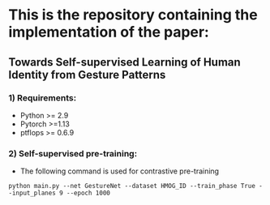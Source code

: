# This is the repository containing the implementation of the paper: 
## Towards Self-supervised Learning of Human Identity from Gesture Patterns

### 1) Requirements:
* Python >= 2.9
* Pytorch >=1.13
* ptflops >= 0.6.9

### 2) Self-supervised pre-training:

* The following command is used for contrastive pre-training

 ```
 python main.py --net GestureNet --dataset HMOG_ID --train_phase True --input_planes 9 --epoch 1000
 
 ```
 
